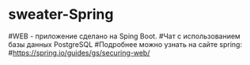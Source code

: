 # sweater-Spring
#WEB - приложение сделано на Sping Boot.
#Чат с использованием базы данных PostgreSQL
#Подробнее можно узнать на сaйте spring:
#https://spring.io/guides/gs/securing-web/

